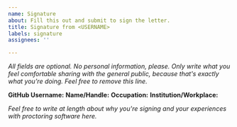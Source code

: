 ```yaml
---
name: Signature
about: Fill this out and submit to sign the letter.
title: Signature from <USERNAME>
labels: signature
assignees: ''

---
```


*All fields are optional. No personal information, please. Only write what you feel comfortable sharing with the general public, because that's exactly what you're doing. Feel free to remove this line.*

**GitHub Username:** 
**Name/Handle:** 
**Occupation:** 
**Institution/Workplace:** 

*Feel free to write at length about why you're signing and your experiences with proctoring software here.*
